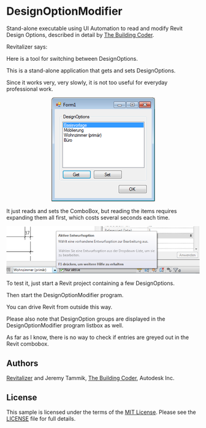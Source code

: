# DesignOptionModifier
Stand-alone executable using UI Automation to read and modify Revit Design Options, described in detail by
[The Building Coder](http://thebuildingcoder.typepad.com).

Revitalizer says:

Here is a tool for switching between DesignOptions.

This is a stand-alone application that gets and sets DesignOptions.

Since it works very, very slowly, it is not too useful for everyday professional work.

<p align="center">
<img src="img/DesignOptionModifier_main_form.png"/>
</p>

It just reads and sets the ComboBox, but reading the items requires expanding them all first, which costs several seconds each time.

![Image](img/DesignOptionModifier_revit.png)

To test it, just start a Revit project containing a few DesignOptions.

Then start the DesignOptionModifier program.

You can drive Revit from outside this way.

Please also note that DesignOption groups are displayed in the DesignOptionModifier program listbox as well.

As far as I know, there is no way to check if entries are greyed out in the Revit combobox.


## Authors

[Revitalizer](http://www.acadgraph.de) and Jeremy Tammik, [The Building Coder](http://thebuildingcoder.typepad.com), Autodesk Inc.


## License

This sample is licensed under the terms of the [MIT License](http://opensource.org/licenses/MIT). Please see the [LICENSE](LICENSE) file for full details.
